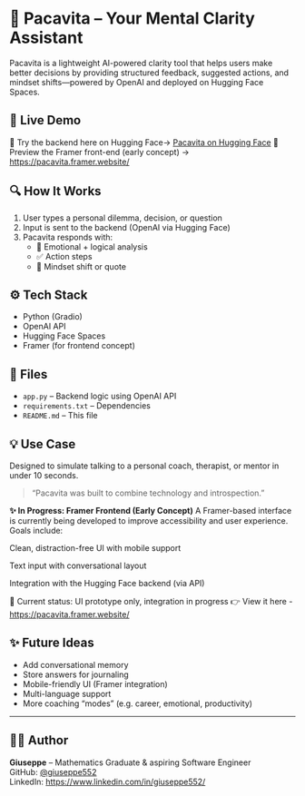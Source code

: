 # 🧠 Pacavita – Your Mental Clarity Assistant

Pacavita is a lightweight AI-powered clarity tool that helps users make better decisions by providing structured feedback, suggested actions, and mindset shifts—powered by OpenAI and deployed on Hugging Face Spaces.

## 🚀 Live Demo

🧪 Try the backend here on Hugging Face→ [Pacavita on Hugging Face](https://huggingface.co/spaces/giuseppe552/pacavita-app)
🎨 Preview the Framer front-end (early concept) →  https://pacavita.framer.website/


## 🔍 How It Works

1. User types a personal dilemma, decision, or question
2. Input is sent to the backend (OpenAI via Hugging Face)
3. Pacavita responds with:
   - 🔎 Emotional + logical analysis
   - ✅ Action steps
   - 💭 Mindset shift or quote

## ⚙️ Tech Stack

- Python (Gradio)
- OpenAI API
- Hugging Face Spaces
- Framer (for frontend concept)

## 📁 Files

- `app.py` – Backend logic using OpenAI API
- `requirements.txt` – Dependencies
- `README.md` – This file

## 💡 Use Case

Designed to simulate talking to a personal coach, therapist, or mentor in under 10 seconds.

> “Pacavita was built to combine technology and introspection.”

**✨ In Progress: Framer Frontend (Early Concept)**
A Framer-based interface is currently being developed to improve accessibility and user experience.
Goals include:

Clean, distraction-free UI with mobile support

Text input with conversational layout

Integration with the Hugging Face backend (via API)

📍 Current status: UI prototype only, integration in progress
👉 View it here - https://pacavita.framer.website/



## ✨ Future Ideas

- Add conversational memory
- Store answers for journaling
- Mobile-friendly UI (Framer integration)
- Multi-language support
- More coaching “modes” (e.g. career, emotional, productivity)

---

## 🧑‍💻 Author

**Giuseppe** – Mathematics Graduate & aspiring Software Engineer  
GitHub: [@giuseppe552](https://github.com/giuseppe552)  
LinkedIn: https://www.linkedin.com/in/giuseppe552/
